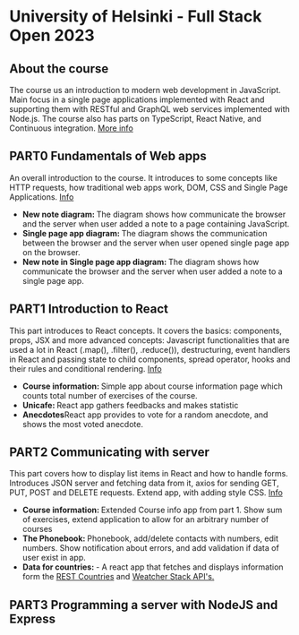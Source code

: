 # University of Helsinki - Full Stack Open 2023

## About the course

The course us an introduction to modern web development in JavaScript. Main focus in a single page applications implemented with React and supporting them with RESTful and GraphQL web services implemented with Node.js. The course also has parts on TypeScript, React Native, and Continuous integration. <a href='https://fullstackopen.com/en/'>More info</a>

## PART0 Fundamentals of Web apps

An overall introduction to the course. It introduces to some concepts like HTTP requests, how traditional web apps work, DOM, CSS and Single Page Applications. <a href='https://fullstackopen.com/en/part0/fundamentals_of_web_apps'>Info</a>

<ul>
<li><b>New note diagram: </b>The diagram shows how communicate the browser and the server when user added a note to a page containing JavaScript.</li>
<li><b>Single page app diagram: </b> The diagram shows the communication between the browser and the server when user opened single page app on the browser.</li>
<li><b>New note in Single page app diagram: </b>The diagram shows how communicate the browser and the server when user added a note to a single page app.</li>
</ul>

## PART1 Introduction to React

This part introduces to React concepts. It covers the basics: components, props, JSX and more advanced concepts: Javascript functionalities that are used a lot in React (.map(), .filter(), .reduce()), destructuring, event handlers in React and passing state to child components, spread operator, hooks and their rules and conditional rendering. <a href='https://fullstackopen.com/en/part1'>Info</a>

<ul>
<li><b>Course information: </b>  Simple app about course information page which counts total number of exercises of the course.
</li>
<li><b>Unicafe: </b>React app gathers feedbacks and makes statistic</li>
<li><b>Anecdotes</b>React app provides to vote for a random anecdote, and shows the most voted anecdote.</li>
</ul>

## PART2 Communicating with server

This part covers how to display list items in React and how to handle forms. Introduces JSON server and fetching data from it, axios for sending GET, PUT, POST and DELETE requests. Extend app, with adding style CSS. <a href='https://fullstackopen.com/en/part2'>Info</a>

<ul>
<li><b>Course information: </b> Extended Course info app from part 1. Show sum of exercises, extend application to allow for an arbitrary number of courses</li>
<li><b>The Phonebook: </b>Phonebook, add/delete contacts with numbers, edit numbers. Show notification about errors, and add validation if data of user exist in app. </li>
<li><b>Data for countries: </b>- A react app that fetches and displays information form the <a href='https://restcountries.com/v3.1/all'> REST Countries</a> and <a href='https://openweathermap.org/api'>Weatcher Stack API's.</a></li>
</ul>

## PART3 Programming a server with NodeJS and Express
